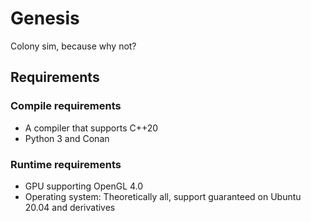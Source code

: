 # Genesis

Colony sim, because why not?

## Requirements

### Compile requirements

* A compiler that supports C++20
* Python 3 and Conan

### Runtime requirements

* GPU supporting OpenGL 4.0
* Operating system: Theoretically all, support guaranteed on Ubuntu 20.04 and derivatives
